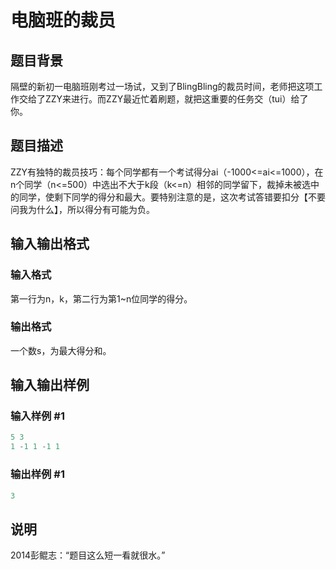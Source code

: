 # 电脑班的裁员

## 题目背景

隔壁的新初一电脑班刚考过一场试，又到了BlingBling的裁员时间，老师把这项工作交给了ZZY来进行。而ZZY最近忙着刷题，就把这重要的任务交（tui）给了你。

## 题目描述

ZZY有独特的裁员技巧：每个同学都有一个考试得分ai（-1000<=ai<=1000），在n个同学（n<=500）中选出不大于k段（k<=n）相邻的同学留下，裁掉未被选中的同学，使剩下同学的得分和最大。要特别注意的是，这次考试答错要扣分【不要问我为什么】，所以得分有可能为负。

## 输入输出格式

### 输入格式

第一行为n，k，第二行为第1~n位同学的得分。

### 输出格式

一个数s，为最大得分和。

## 输入输出样例

### 输入样例 #1

```cpp
5 3
1 -1 1 -1 1
```


### 输出样例 #1

```cpp
3
```


## 说明

2014彭鲲志：“题目这么短一看就很水。”

